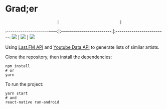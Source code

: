 # Grad;er
                           |                           |                           
:-------------------------:|:-------------------------:|:-------------------------:
![](https://lh3.googleusercontent.com/tuUAaSzAQ1mxCX-VxlQTo79ZW4CBFSCMO_Q__82m9jXgq4LHDFYnsd0UBrFepjZH9g=w1299-h602-rw)  |  ![](https://lh3.googleusercontent.com/YbbgHtNJdJ9f4EWjTyFyZRbO6kUj0Wopbm8RxU8aA-KMXj_Dbml2je6XAZI_n-0t4wc=w1299-h602-rw)  |  ![](https://lh3.googleusercontent.com/WTBbzZsGBxqcFw_s167at9iCm928xRLMsZnf_eTWyDw6DSlpA5n5WB6IouSv1eE3hsK5=w1299-h602-rw)

Using [Last.FM API](https://www.last.fm/api/) and [Youtube Data API](https://developers.google.com/youtube/v3/)
to generate lists of similar artists.

Clone the repository, then install the
dependencies:

```
npm install
# or
yarn
```

To run the project:

```
yarn start
# and
react-native run-android
```
